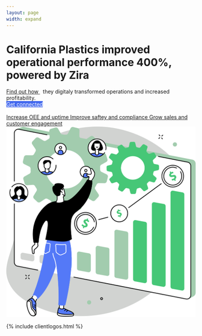 ```yaml
---
layout: page
width: expand
---
```


<div class="uk-section">
        <div class="uk-container">
            <div class="uk-grid-match uk-child-width-1-2@m" uk-grid>
                <div class="uk-width-1-2@m uk-margin-auto uk-margin-auto-vertical">
                    <h1>California Plastics improved operational performance 400%, powered by Zira</h1>
                    <div class="uk-text-large uk-margin-small-top uk-margin-medium-bottom uk-text-lead"><a style="text-decoration: underline;" href="https://zira.us/california-plastics-containers/">Find out how </a>&nbsp; they digitaly transformed operations and increased profitability.</div>
                    <div class="uk-grid uk-child-width-1-2@s">
                        <div>
                                <a style="color:white; background-color: #4268ee;" class="uk-button uk-button-primary uk-button-small uk-width-1-1 uk-margin-top" href="https://zira.us/contact">Get connected</a>
                        </div>
                        <div>
            <a style="color:white;" class="uk-button uk-button-secondary uk-button-small uk-width-1-1 uk-margin-top" href="https://zira.us/docs/getting-started/introduction/">Learn more</a>
                            </div>
                        </div>
                    <a class="uk-link-heading uk-margin-small-bottom" uk-icon="icon:  chevron-double-right" href="#">Increase OEE and uptime </a>
                    <a class="uk-link-heading uk-margin-small-bottom" uk-icon="icon:  chevron-double-right" href="#">Improve saftey and compliance </a>
                    <a class="uk-link-heading uk-margin-small-bottom" uk-icon="icon:  chevron-double-right" href="#">Grow sales and customer engagement </a>    
                </div>
                <div>
                    <img src="/uploads/zira_frontpage_image.svg">
                </div>
            </div>
        </div>
</div>

 {% include clientlogos.html %}
